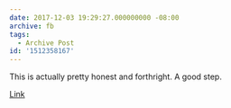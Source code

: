 ```yaml
---
date: 2017-12-03 19:29:27.000000000 -08:00
archive: fb
tags: 
  - Archive Post
id: '1512358167'
---
```


This is actually pretty honest and forthright. A good step. 

[Link](https://www.nytimes.com/2017/12/03/opinion/billy-bush-trump-access-hollywood-tape.html)

